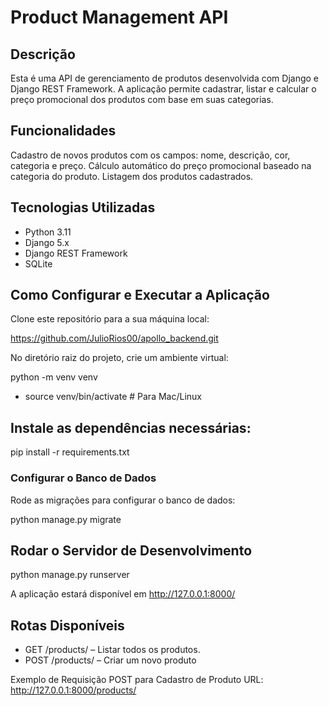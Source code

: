 # Product Management API

  ## Descrição
  Esta é uma API de gerenciamento de produtos desenvolvida com Django e Django REST Framework. A aplicação permite cadastrar, listar e calcular o preço promocional dos produtos com base em suas categorias.

## Funcionalidades
  Cadastro de novos produtos com os campos: nome, descrição, cor, categoria e preço.
  Cálculo automático do preço promocional baseado na categoria do produto.
  Listagem dos produtos cadastrados.


  ## Tecnologias Utilizadas
  - Python 3.11
  - Django 5.x
  - Django REST Framework
  - SQLite 
  
  ## Como Configurar e Executar a Aplicação


  Clone este repositório para a sua máquina local:

  https://github.com/JulioRios00/apollo_backend.git

  No diretório raiz do projeto, crie um ambiente virtual:

  python -m venv venv
  - source venv/bin/activate  # Para Mac/Linux

  ## Instale as dependências necessárias:

  pip install -r requirements.txt

  ### Configurar o Banco de Dados

  Rode as migrações para configurar o banco de dados:

  python manage.py migrate

  ## Rodar o Servidor de Desenvolvimento

  python manage.py runserver

  A aplicação estará disponível em http://127.0.0.1:8000/

  ## Rotas Disponíveis

  - GET /products/ – Listar todos os produtos.
  - POST /products/ – Criar um novo produto
    
  Exemplo de Requisição POST para Cadastro de Produto
  URL: http://127.0.0.1:8000/products/
